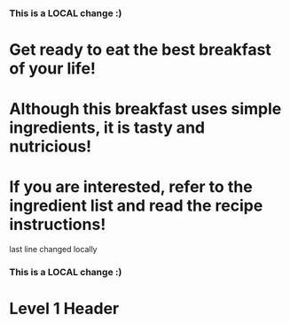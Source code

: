 ### This is a LOCAL change :)
# Get ready to eat the best breakfast of your life!
# Although this breakfast uses simple ingredients, it is tasty and nutricious!
# If you are interested, refer to the ingredient list and read the recipe instructions!
last line changed locally
### This is a LOCAL change :)

# Level 1 Header